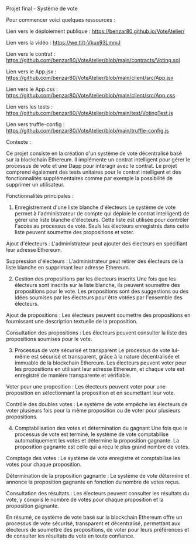 Projet final - Système de vote

Pour commencer voici quelques ressources :

Lien vers le déploiement publique : https://benzar80.github.io/VoteAtelier/

Lien vers la vidéo : https://we.tl/t-Vkux93LmmJ

Lien vers le contrat : https://github.com/benzar80/VoteAtelier/blob/main/contracts/Voting.sol

Lien vers le App.jsx : https://github.com/benzar80/VoteAtelier/blob/main/client/src/App.jsx

Lien vers le App.css : https://github.com/benzar80/VoteAtelier/blob/main/client/src/App.css

Lien vers les tests  : https://github.com/benzar80/VoteAtelier/blob/main/test/VotingTest.js

Lien vers truffle-config : https://github.com/benzar80/VoteAtelier/blob/main/truffle-config.js

Contexte :

Ce projet consiste en la création d'un système de vote décentralisé basé sur la blockchain Ethereum. Il implémente un contrat intelligent pour gérer le processus de vote et une Dapp pour interagir avec le contrat. Le projet comprend également des tests unitaires pour le contrat intelligent et des fonctionnalités supplémentaires comme par exemple la possibilité de supprimer un utilisateur.

Fonctionnalités principales :
1. Enregistrement d'une liste blanche d'électeurs
Le système de vote permet à l'administrateur (le compte qui déploie le contrat intelligent) de gérer une liste blanche d'électeurs. Cette liste est utilisée pour contrôler l'accès au processus de vote. Seuls les électeurs enregistrés dans cette liste peuvent soumettre des propositions et voter.

Ajout d'électeurs : L'administrateur peut ajouter des électeurs en spécifiant leur adresse Ethereum.

Suppression d'électeurs : L'administrateur peut retirer des électeurs de la liste blanche en supprimant leur adresse Ethereum.

2. Gestion des propositions par les électeurs inscrits
Une fois que les électeurs sont inscrits sur la liste blanche, ils peuvent soumettre des propositions pour le vote. Les propositions sont des suggestions ou des idées soumises par les électeurs pour être votées par l'ensemble des électeurs.

Ajout de propositions : Les électeurs peuvent soumettre des propositions en fournissant une description textuelle de la proposition.

Consultation des propositions : Les électeurs peuvent consulter la liste des propositions soumises pour le vote.

3. Processus de vote sécurisé et transparent
Le processus de vote lui-même est sécurisé et transparent, grâce à la nature décentralisée et immuable de la blockchain Ethereum. Les électeurs peuvent voter pour les propositions en utilisant leur adresse Ethereum, et chaque vote est enregistré de manière transparente et vérifiable.

Voter pour une proposition : Les électeurs peuvent voter pour une proposition en sélectionnant la proposition et en soumettant leur vote.

Contrôle des doubles votes : Le système de vote empêche les électeurs de voter plusieurs fois pour la même proposition ou de voter pour plusieurs propositions.

4. Comptabilisation des votes et détermination du gagnant
Une fois que le processus de vote est terminé, le système de vote comptabilise automatiquement les votes et détermine la proposition gagnante. La proposition gagnante est celle qui a reçu le plus grand nombre de votes.

Comptage des votes : Le système de vote enregistre et comptabilise les votes pour chaque proposition.

Détermination de la proposition gagnante : Le système de vote détermine et annonce la proposition gagnante en fonction du nombre de votes reçus.

Consultation des résultats : Les électeurs peuvent consulter les résultats du vote, y compris le nombre de votes pour chaque proposition et la proposition gagnante.

En résumé, ce système de vote basé sur la blockchain Ethereum offre un processus de vote sécurisé, transparent et décentralisé, permettant aux électeurs de soumettre des propositions, de voter pour leurs préférences et de consulter les résultats du vote en toute confiance.



